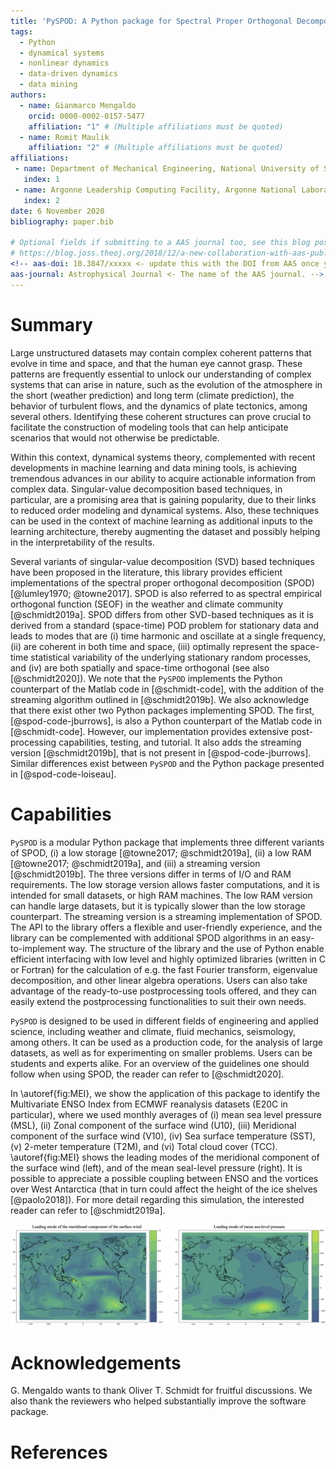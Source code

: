 ```yaml
---
title: 'PySPOD: A Python package for Spectral Proper Orthogonal Decomposition (SPOD)'
tags:
  - Python
  - dynamical systems
  - nonlinear dynamics
  - data-driven dynamics
  - data mining
authors:
  - name: Gianmarco Mengaldo
    orcid: 0000-0002-0157-5477
    affiliation: "1" # (Multiple affiliations must be quoted)
  - name: Romit Maulik
    affiliation: "2" # (Multiple affiliations must be quoted)
affiliations:
 - name: Department of Mechanical Engineering, National University of Singapore (SG)
   index: 1
 - name: Argonne Leadership Computing Facility, Argonne National Laboratory (USA) 
   index: 2
date: 6 November 2020
bibliography: paper.bib

# Optional fields if submitting to a AAS journal too, see this blog post:
# https://blog.joss.theoj.org/2018/12/a-new-collaboration-with-aas-publishing
<!-- aas-doi: 10.3847/xxxxx <- update this with the DOI from AAS once you know it.
aas-journal: Astrophysical Journal <- The name of the AAS journal. -->
---
```


# Summary

Large unstructured datasets may contain complex coherent patterns that 
evolve in time and space, and that the human eye cannot grasp. These 
patterns are frequently essential to unlock our understanding of complex 
systems that can arise in nature, such as the evolution of the atmosphere 
in the short (weather prediction) and long term (climate prediction), 
the behavior of turbulent flows, and the dynamics of plate tectonics, 
among several others. Identifying these coherent structures can 
prove crucial to facilitate the construction of modeling tools that can 
help anticipate scenarios that would not otherwise be predictable.

Within this context, dynamical systems theory, complemented with recent 
developments in machine learning and data mining tools, is achieving tremendous 
advances in our ability to acquire actionable information from complex 
data. Singular-value decomposition based techniques, in particular, are 
a promising area that is gaining popularity, due to their links to reduced 
order modeling and dynamical systems. Also, these techniques can be 
used in the context of machine learning as additional inputs to the learning 
architecture, thereby augmenting the dataset and possibly helping in 
the interpretability of the results. 

Several variants of singular-value decomposition (SVD) based techniques 
have been proposed in the literature, this library provides efficient 
implementations of the spectral proper orthogonal decomposition 
(SPOD) [@lumley1970; @towne2017]. SPOD is also referred to as spectral 
empirical orthogonal function (SEOF) in the weather and climate community 
[@schmidt2019a]. SPOD differs from other SVD-based techniques as it is 
derived from a standard (space-time) POD problem for stationary data and 
leads to modes that are (i) time harmonic and oscillate at a single frequency, 
(ii) are coherent in both time and space, (iii) optimally represent the space-time
statistical variability of the underlying stationary random processes, and 
(iv) are both spatially and space-time orthogonal (see also [@schmidt2020]). 
We note that the `PySPOD` implements the Python counterpart of the Matlab 
code in [@schmidt-code], with the addition of the streaming algorithm outlined 
in [@schmidt2019b]. We also acknowledge that there exist other two Python 
packages implementing SPOD. The first, [@spod-code-jburrows], is also a 
Python counterpart of the Matlab code in [@schmidt-code]. However, our 
implementation provides extensive post-processing capabilities, testing, 
and tutorial. It also adds the streaming version [@schmidt2019b], that 
is not present in [@spod-code-jburrows]. Similar differences exist between 
`PySPOD` and the Python package presented in [@spod-code-loiseau].

# Capabilities 

`PySPOD` is a modular Python package that implements three different 
variants of SPOD, (i) a low storage [@towne2017; @schmidt2019a], 
(ii) a low RAM [@towne2017; @schmidt2019a], and (iii) a streaming version 
[@schmidt2019b]. The three versions differ in terms of I/O and RAM requirements. 
The low storage version allows faster computations, and it is intended for small 
datasets, or high RAM machines. The low RAM version can handle 
large datasets, but it is typically slower than the low storage counterpart. 
The streaming version is a streaming implementation of SPOD.
The API to the library offers a flexible and user-friendly experience, and 
the library can be complemented with additional SPOD algorithms in an easy-to-implement
way. The structure of the library and the use of Python enable efficient 
interfacing with low level and highly optimized libraries (written in C 
or Fortran) for the calculation of e.g. the fast Fourier transform, eigenvalue 
decomposition, and other linear algebra operations. Users can also take advantage 
of the ready-to-use postprocessing tools offered, and they can easily extend 
the postprocessing functionalities to suit their own needs. 

`PySPOD` is designed to be used in different fields of engineering and applied 
science, including weather and climate, fluid mechanics, seismology, among others.
It can be used as a production code, for the analysis of large datasets, as well 
as for experimenting on smaller problems. Users can be students and experts alike.
For an overview of the guidelines one should follow when using SPOD, the reader 
can refer to [@schmidt2020].

In \autoref{fig:MEI}, we show the application of this package to identify 
the Multivariate ENSO Index from ECMWF reanalysis datasets (E20C in particular), 
where we used monthly averages of (i) mean sea level pressure (MSL), (ii) Zonal 
component of the surface wind (U10), (iii) Meridional component of the surface 
wind (V10), (iv) Sea surface temperature (SST),(v) 2-meter temperature (T2M), 
and (vi) Total cloud cover (TCC). \autoref{fig:MEI} shows the leading 
modes of the meridional component of the surface wind (left), and of the mean 
seal-level pressure (right). It is possible to appreciate a possible coupling 
between ENSO and the vortices over West Antarctica (that in turn could affect 
the height of the ice shelves [@paolo2018]). For more detail regarding this 
simulation, the interested reader can refer to [@schmidt2019a].

![Identification of the Multivariate ENSO Index (MEI) from ECMWF reanalysis data.\label{fig:MEI}](../readme/MEI.png)



# Acknowledgements
G. Mengaldo wants to thank Oliver T. Schmidt for fruitful discussions. 
We also thank the reviewers who helped substantially improve the software package. 



# References
